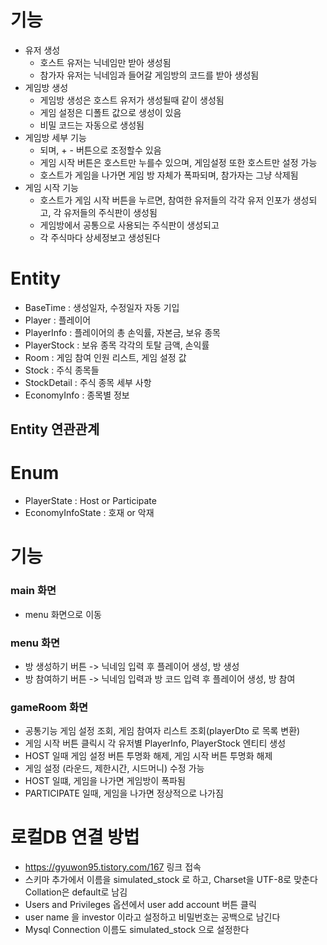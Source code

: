 # 기능
- 유저 생성
  - 호스트 유저는 닉네임만 받아 생성됨
  - 참가자 유저는 닉네임과 들어갈 게임방의 코드를 받아 생성됨
- 게임방 생성
  - 게임방 생성은 호스트 유저가 생성될때 같이 생성됨
  - 게임 설정은 디폴트 값으로 생성이 있음
  - 비밀 코드는 자동으로 생성됨
- 게임방 세부 기능
  - 되며, + - 버튼으로 조정할수 있음
  - 게임 시작 버튼은 호스트만 누를수 있으며, 게임설정 또한 호스트만 설정 가능
  - 호스트가 게임을 나가면 게임 방 자체가 폭파되며, 참가자는 그냥 삭제됨
- 게임 시작 기능
  - 호스트가 게임 시작 버튼을 누르면, 참여한 유저들의 각각 유저 인포가 생성되고,
각 유저들의 주식판이 생성됨
  - 게임방에서 공통으로 사용되는 주식판이 생성되고
  - 각 주식마다 상세정보고 생성된다


# Entity
- BaseTime : 생성일자, 수정일자 자동 기입 
- Player : 플레이어
- PlayerInfo : 플레이어의 총 손익률, 자본금, 보유 종목
- PlayerStock : 보유 종목 각각의 토탈 금액, 손익률
- Room : 게임 참여 인원 리스트, 게임 설정 값
- Stock : 주식 종목들
- StockDetail : 주식 종목 세부 사항
- EconomyInfo : 종목별 정보

## Entity 연관관계


# Enum
- PlayerState : Host or Participate
- EconomyInfoState : 호재 or 악재

# 기능
### main 화면
- menu 화면으로 이동
### menu 화면  
- 방 생성하기 버튼 -> 닉네임 입력 후 플레이어 생성, 방 생성
- 방 참여하기 버튼 -> 닉네임 입력과 방 코드 입력 후 플레이어 생성, 방 참여
### gameRoom 화면
- 공통기능 게임 설정 조회, 게임 참여자 리스트 조회(playerDto 로 목록 변환)
- 게임 시작 버튼 클릭시 각 유저별 PlayerInfo, PlayerStock 엔티티 생성
- HOST 일때 게임 설정 버튼 투명화 해제, 게임 시작 버튼 투명화 해제
- 게임 설정 (라운드, 제한시간, 시드머니) 수정 가능
- HOST 일떄, 게임을 나가면 게임방이 폭파됨
- PARTICIPATE 일때, 게임을 나가면 정상적으로 나가짐

# 로컬DB 연결 방법
- https://gyuwon95.tistory.com/167 링크 접속
- 스키마 추가에서  이름을 simulated_stock 로 하고, Charset을 UTF-8로 맞춘다 Collation은 default로 남김
- Users and Privileges 옵션에서 user add account 버튼 클릭
- user name 을 investor 이라고 설정하고 비밀번호는 공백으로 남긴다
- Mysql Connection 이름도 simulated_stock 으로 설정한다
